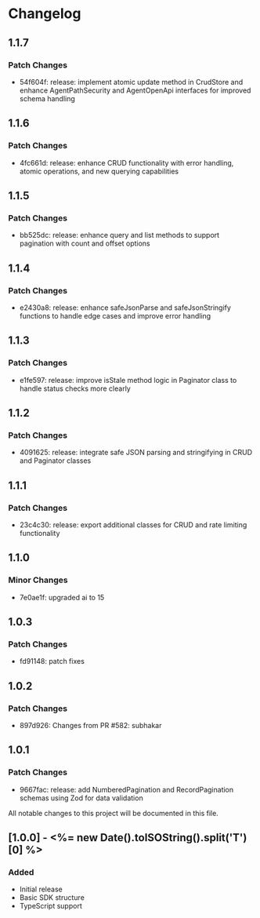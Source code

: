 # Changelog

## 1.1.7

### Patch Changes

- 54f604f: release: implement atomic update method in CrudStore and enhance AgentPathSecurity and AgentOpenApi interfaces for improved schema handling

## 1.1.6

### Patch Changes

- 4fc661d: release: enhance CRUD functionality with error handling, atomic operations, and new querying capabilities

## 1.1.5

### Patch Changes

- bb525dc: release: enhance query and list methods to support pagination with count and offset options

## 1.1.4

### Patch Changes

- e2430a8: release: enhance safeJsonParse and safeJsonStringify functions to handle edge cases and improve error handling

## 1.1.3

### Patch Changes

- e1fe597: release: improve isStale method logic in Paginator class to handle status checks more clearly

## 1.1.2

### Patch Changes

- 4091625: release: integrate safe JSON parsing and stringifying in CRUD and Paginator classes

## 1.1.1

### Patch Changes

- 23c4c30: release: export additional classes for CRUD and rate limiting functionality

## 1.1.0

### Minor Changes

- 7e0ae1f: upgraded ai to 15

## 1.0.3

### Patch Changes

- fd91148: patch fixes

## 1.0.2

### Patch Changes

- 897d926: Changes from PR #582: subhakar

## 1.0.1

### Patch Changes

- 9667fac: release: add NumberedPagination and RecordPagination schemas using Zod for data validation

All notable changes to this project will be documented in this file.

## [1.0.0] - <%= new Date().toISOString().split('T')[0] %>

### Added

- Initial release
- Basic SDK structure
- TypeScript support

<!-- Add your changes here using this format:

## [1.1.0] - YYYY-MM-DD

### Added
- New feature

### Changed
- Updated feature

### Fixed
- Bug fix

### Removed
- Deprecated feature
-->
